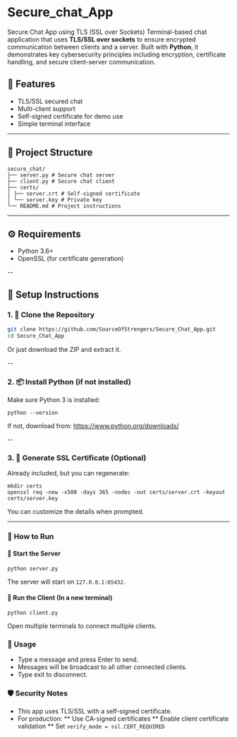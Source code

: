 
# Secure_chat_App
Secure Chat App using TLS (SSL over Sockets)  Terminal-based chat application that uses **TLS/SSL over sockets** to ensure encrypted communication between clients and a server. 
Built with **Python**, it demonstrates key cybersecurity principles including encryption, certificate handling, and secure client-server communication.



## 📌 Features

- TLS/SSL secured chat
- Multi-client support
- Self-signed certificate for demo use
- Simple terminal interface

---

## 📁 Project Structure
```
secure_chat/
├── server.py # Secure chat server
├── client.py # Secure chat client
├── certs/
│ ├── server.crt # Self-signed certificate
│ └── server.key # Private key
└── README.md # Project instructions
```

---

## ⚙️ Requirements

- Python 3.6+
- OpenSSL (for certificate generation)

--

## 🔧 Setup Instructions

### 1. 🔽 Clone the Repository

```bash
git clone https://github.com/SourceOfStrengers/Secure_Chat_App.git
cd Secure_Chat_App
```
Or just download the ZIP and extract it.

--

### 2. 📦 Install Python (if not installed)

Make sure Python 3 is installed:
```
python --version
```
If not, download from: https://www.python.org/downloads/

--

### 3. 🔐 Generate SSL Certificate (Optional)

Already included, but you can regenerate:
```
mkdir certs
openssl req -new -x509 -days 365 -nodes -out certs/server.crt -keyout certs/server.key
```

You can customize the details when prompted.

---

### 🚀 How to Run
#### 🔹 Start the Server
```
python server.py
```
The server will start on `127.0.0.1:65432`.


#### 🔹 Run the Client (In a new terminal)
```
python client.py
```
Open multiple terminals to connect multiple clients.


### 💬 Usage

* Type a message and press Enter to send.
* Messages will be broadcast to all other connected clients.
* Type exit to disconnect.


### 🛡️ Security Notes

* This app uses TLS/SSL with a self-signed certificate.
* For production:
 ** Use CA-signed certificates
 ** Enable client certificate validation
  ** Set `verify_mode = ssl.CERT_REQUIRED`
